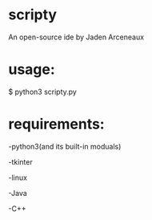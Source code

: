 # scripty
An open-source ide by Jaden Arceneaux

# usage:

  $ python3 scripty.py <file name>



# requirements:

  -python3(and its built-in moduals)
  
  -tkinter
  
  -linux
  
  -Java
  
  -C++
